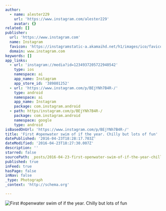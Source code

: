 ```yaml
---
author:
  - name: alester229
    url: 'https://www.instagram.com/alester229'
    avatar: {}
related: []
publisher:
  url: 'https://www.instagram.com'
  name: Instagram
  favicon: 'https://instagramstatic-a.akamaihd.net/h1/images/ico/favicon.ico/7cdab0872b15.ico'
  domain: www.instagram.com
keywords: []
app_links:
  - url: 'instagram://media?id=1234937205722940542'
    type: ios
    namespace: ai
    app_name: Instagram
    app_store_id: '389801252'
  - url: 'https://www.instagram.com/p/BEjYNh7B4R-/'
    type: android
    namespace: ai
    app_name: Instagram
    package: com.instagram.android
  - path: https/instagram.com/p/BEjYNh7B4R-/
    package: com.instagram.android
    namespace: google
    type: android
isBasedOnUrl: 'https://www.instagram.com/p/BEjYNh7B4R-/'
title: 'First #openwater swim of if the year. Chilly but lots of fun'
datePublished: '2016-04-23T18:28:17.703Z'
dateModified: '2016-04-23T18:27:30.007Z'
description: ''
starred: false
sourcePath: _posts/2016-04-23-first-openwater-swim-of-if-the-year-chilly-but-lots-of-fun.md
published: true
inFeed: true
hasPage: false
inNav: false
_type: Photograph
_context: 'http://schema.org'

---
```

![First #openwater swim of if the year. Chilly but lots of fun](https://scontent.cdninstagram.com/t51.2885-15/s640x640/sh0.08/e35/12965010_245747655779436_179004671_n.jpg?ig_cache_key=MTIzNDkzNzIwNTcyMjk0MDU0Mg%3D%3D.2)